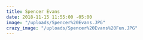 ```yaml
---
title: Spencer Evans
date: 2018-11-15 11:55:00 -05:00
image: "/uploads/Spencer%20Evans.JPG"
crazy_image: "/uploads/Spencer%20Evans%20Fun.JPG"
---
```


